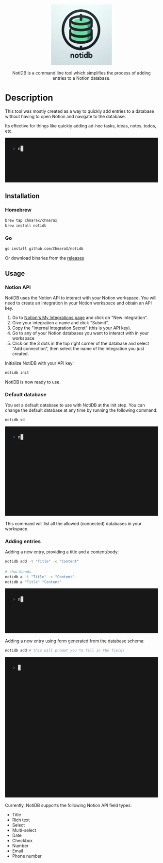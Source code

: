 <p align="center">
  <img src="imgs/logo.png" width="200" alt="Nest Logo" /></a>
</p>
  <p align="center">NotiDB is a command line tool which simplifies the process of adding entries to a Notion database.</p>
    <p align="center">
    
# Description

This tool was mostly created as a way to quickly add entries to a database without having to open Notion and navigate to the database.

Its effective for things like quickly adding ad-hoc tasks, ideas, notes, todos, etc.

![demo_2](imgs/demo_2.gif)

## Installation

### Homebrew

```bash
brew tap chmarax/chmarax
brew install notidb
```

### Go

```bash
go install github.com/ChmaraX/notidb
```

Or download binaries from the [releases](https://github.com/ChmaraX/notidb/releases)

## Usage

### Notion API

NotiDB uses the Notion API to interact with your Notion workspace. You will need to create an integration in your Notion workspace and obtain an API key.

1. Go to [Notion's My Integrations page](https://www.notion.so/my-integrations) and click on "New integration".
2. Give your integration a name and click "Submit".
3. Copy the "Internal Integration Secret" (this is your API key).
4. Go to any of your Notion databases you want to interact with in your workspace
5. Click on the 3 dots in the top right corner of the database and select "Add connection", then select the name of the integration you just created.

Initialize NotiDB with your API key:

```bash
notidb init
```

NotiDB is now ready to use.

### Default database

You set a default database to use with NotiDB at the init step. You can change the default database at any time by running the following command:

```bash
notidb sd
```

![demo_3](imgs/demo_3.gif)

This command will list all the allowed (connected) databases in your workspace.

### Adding entries

Adding a new entry, providing a title and a content/body:

```bash
notidb add -t "Title" -c "Content"

# shorthands
notidb a -t "Title" -c "Content"
notidb a "Title" "Content"
```

![demo_2](imgs/demo_2.gif)

Adding a new entry using form generated from the database schema:

```bash
notidb add # this will prompt you to fill in the fields
```

![demo_1](imgs/demo_1.gif)

Currently, NotiDB supports the following Notion API field types:

- Title
- Rich text
- Select
- Multi-select
- Date
- Checkbox
- Number
- Email
- Phone number
